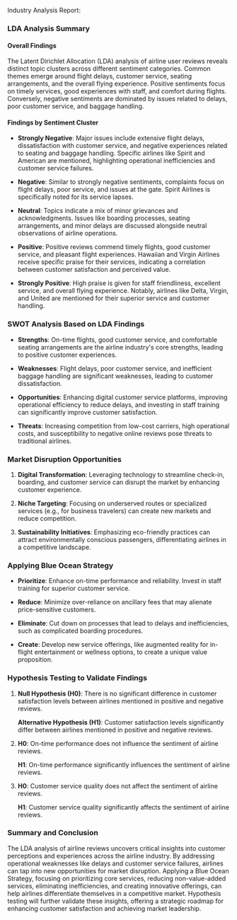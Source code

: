 Industry Analysis Report: 
### LDA Analysis Summary

#### Overall Findings
The Latent Dirichlet Allocation (LDA) analysis of airline user reviews reveals distinct topic clusters across different sentiment categories. Common themes emerge around flight delays, customer service, seating arrangements, and the overall flying experience. Positive sentiments focus on timely services, good experiences with staff, and comfort during flights. Conversely, negative sentiments are dominated by issues related to delays, poor customer service, and baggage handling.

#### Findings by Sentiment Cluster

- **Strongly Negative**: Major issues include extensive flight delays, dissatisfaction with customer service, and negative experiences related to seating and baggage handling. Specific airlines like Spirit and American are mentioned, highlighting operational inefficiencies and customer service failures.
  
- **Negative**: Similar to strongly negative sentiments, complaints focus on flight delays, poor service, and issues at the gate. Spirit Airlines is specifically noted for its service lapses.
  
- **Neutral**: Topics indicate a mix of minor grievances and acknowledgments. Issues like boarding processes, seating arrangements, and minor delays are discussed alongside neutral observations of airline operations.
  
- **Positive**: Positive reviews commend timely flights, good customer service, and pleasant flight experiences. Hawaiian and Virgin Airlines receive specific praise for their services, indicating a correlation between customer satisfaction and perceived value.
  
- **Strongly Positive**: High praise is given for staff friendliness, excellent service, and overall flying experience. Notably, airlines like Delta, Virgin, and United are mentioned for their superior service and customer handling.

### SWOT Analysis Based on LDA Findings

- **Strengths**: On-time flights, good customer service, and comfortable seating arrangements are the airline industry's core strengths, leading to positive customer experiences.
  
- **Weaknesses**: Flight delays, poor customer service, and inefficient baggage handling are significant weaknesses, leading to customer dissatisfaction.
  
- **Opportunities**: Enhancing digital customer service platforms, improving operational efficiency to reduce delays, and investing in staff training can significantly improve customer satisfaction.
  
- **Threats**: Increasing competition from low-cost carriers, high operational costs, and susceptibility to negative online reviews pose threats to traditional airlines.

### Market Disruption Opportunities

1. **Digital Transformation**: Leveraging technology to streamline check-in, boarding, and customer service can disrupt the market by enhancing customer experience.
  
2. **Niche Targeting**: Focusing on underserved routes or specialized services (e.g., for business travelers) can create new markets and reduce competition.
  
3. **Sustainability Initiatives**: Emphasizing eco-friendly practices can attract environmentally conscious passengers, differentiating airlines in a competitive landscape.

### Applying Blue Ocean Strategy

- **Prioritize**: Enhance on-time performance and reliability. Invest in staff training for superior customer service.
  
- **Reduce**: Minimize over-reliance on ancillary fees that may alienate price-sensitive customers.
  
- **Eliminate**: Cut down on processes that lead to delays and inefficiencies, such as complicated boarding procedures.
  
- **Create**: Develop new service offerings, like augmented reality for in-flight entertainment or wellness options, to create a unique value proposition.

### Hypothesis Testing to Validate Findings

1. **Null Hypothesis (H0)**: There is no significant difference in customer satisfaction levels between airlines mentioned in positive and negative reviews.
   
   **Alternative Hypothesis (H1)**: Customer satisfaction levels significantly differ between airlines mentioned in positive and negative reviews.

2. **H0**: On-time performance does not influence the sentiment of airline reviews.
   
   **H1**: On-time performance significantly influences the sentiment of airline reviews.

3. **H0**: Customer service quality does not affect the sentiment of airline reviews.
   
   **H1**: Customer service quality significantly affects the sentiment of airline reviews.

### Summary and Conclusion

The LDA analysis of airline reviews uncovers critical insights into customer perceptions and experiences across the airline industry. By addressing operational weaknesses like delays and customer service failures, airlines can tap into new opportunities for market disruption. Applying a Blue Ocean Strategy, focusing on prioritizing core services, reducing non-value-added services, eliminating inefficiencies, and creating innovative offerings, can help airlines differentiate themselves in a competitive market. Hypothesis testing will further validate these insights, offering a strategic roadmap for enhancing customer satisfaction and achieving market leadership.